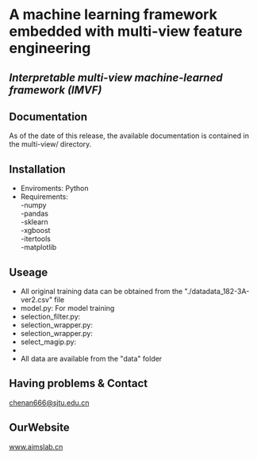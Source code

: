 # A machine learning framework embedded with multi-view feature engineering 

*Interpretable multi-view machine-learned framework (IMVF)*
---

## Documentation
As of the date of this release, the available documentation is contained in the multi-view/ directory.

## Installation
- Enviroments: Python
- Requirements:  
  -numpy  
  -pandas  
  -sklearn  
  -xgboost  
  -itertools  
  -matplotlib  
  
## Useage
- All original training data can be obtained from the "./datadata_182-3A-ver2.csv" file  
- model.py: For model training
- selection_filter.py: 
- selection_wrapper.py: 
- selection_wrapper.py:
- select_magip.py:
- 
- All data are available from the "data" folder  

## Having problems & Contact

chenan666@sjtu.edu.cn

## OurWebsite

www.aimslab.cn  
